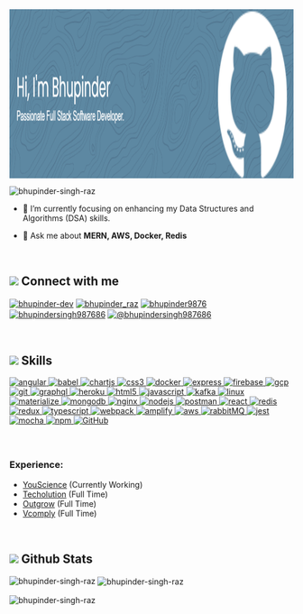 <!-- <h1 align="center">Hi 👋, I'm Bhupinder Singh</h1>
<h3 align="center">Passionate Full Stack Software Developer.</h3> -->

<img align='center' src='https://github.com/bhupinder-singh-raz/Github_Banner/blob/main/Github_Banner.png' width="2000" height="300"/>

<p align="left"> <img src="https://komarev.com/ghpvc/?username=bhupinder-singh-raz&label=Profile%20views&color=0e75b6&style=flat" alt="bhupinder-singh-raz" /> </p>

- 🌱 I’m currently focusing on enhancing my Data Structures and Algorithms (DSA) skills.

- 💬 Ask me about **MERN, AWS, Docker, Redis**

<br />

## <img src="https://res.cloudinary.com/dynjwlpl3/image/upload/v1676625129/Projects%20readme/dm4uz3-foekoe_u4ygwz.gif" width="25"> <b> Connect with me </b>
<p align="left">
<a href="https://linkedin.com/in/bhupinder-dev" target="_blank"><img align="center" src="https://raw.githubusercontent.com/rahuldkjain/github-profile-readme-generator/master/src/images/icons/Social/linked-in-alt.svg" alt="bhupinder-dev" height="30" width="40" /></a>
<a href="https://www.hackerrank.com/bhupinder_raz" target="_blank"><img align="center" src="https://raw.githubusercontent.com/rahuldkjain/github-profile-readme-generator/master/src/images/icons/Social/hackerrank.svg" alt="bhupinder_raz" height="30" width="40" /></a>
<a href="https://codeforces.com/profile/bhupinder9876" target="_blank"><img align="center" src="https://raw.githubusercontent.com/rahuldkjain/github-profile-readme-generator/master/src/images/icons/Social/codeforces.svg" alt="bhupinder9876" height="30" width="40" /></a>
<a href="https://www.leetcode.com/bhupindersingh987686" target="_blank"><img align="center" src="https://raw.githubusercontent.com/rahuldkjain/github-profile-readme-generator/master/src/images/icons/Social/leet-code.svg" alt="bhupindersingh987686" height="30" width="40" /></a>
<a href="https://www.hackerearth.com/@bhupindersingh987686" target="_blank"><img align="center" src="https://raw.githubusercontent.com/rahuldkjain/github-profile-readme-generator/master/src/images/icons/Social/hackerearth.svg" alt="@bhupindersingh987686" height="30" width="40" /></a>
</p>

<br />

## <img src="https://media2.giphy.com/media/QssGEmpkyEOhBCb7e1/giphy.gif?cid=ecf05e47a0n3gi1bfqntqmob8g9aid1oyj2wr3ds3mg700bl&rid=giphy.gif" width ="25"><b> Skills</b>
<p align="left">
    <a href="https://angular.io" target="_blank" rel="noreferrer">
        <img src="https://img.shields.io/badge/Angular-%23E23237.svg?&style=for-the-badge&logo=angular&logoColor=white" alt="angular"/>
    </a>
    <a href="https://babeljs.io/" target="_blank" rel="noreferrer">
        <img src="https://img.shields.io/badge/Babel-%F9DC3E.svg?&style=for-the-badge&logo=babel&logoColor=black" alt="babel"/>
    </a>
    <a href="https://www.chartjs.org" target="_blank" rel="noreferrer">
        <img src="https://img.shields.io/badge/Chart.js-%F6C023.svg?&style=for-the-badge&logo=chartjs&logoColor=white" alt="chartjs"/>
    </a>
    <a href="https://www.w3schools.com/css/" target="_blank" rel="noreferrer">
        <img src="https://img.shields.io/badge/CSS3-%231572B6.svg?&style=for-the-badge&logo=css3&logoColor=white" alt="css3"/>
    </a>
    <a href="https://www.docker.com/" target="_blank" rel="noreferrer">
        <img src="https://img.shields.io/badge/Docker-%232496ED.svg?&style=for-the-badge&logo=docker&logoColor=white" alt="docker"/>
    </a>
    <a href="https://expressjs.com" target="_blank" rel="noreferrer">
        <img src="https://img.shields.io/badge/Express.js-%23000000.svg?&style=for-the-badge&logo=express&logoColor=white" alt="express"/>
    </a>
    <a href="https://firebase.google.com/" target="_blank" rel="noreferrer">
        <img src="https://img.shields.io/badge/Firebase-%23039BE5.svg?&style=for-the-badge&logo=firebase&logoColor=white" alt="firebase"/>
    </a>
    <a href="https://cloud.google.com" target="_blank" rel="noreferrer">
        <img src="https://img.shields.io/badge/Google%20Cloud-%234285F4.svg?&style=for-the-badge&logo=google-cloud&logoColor=white" alt="gcp"/>
    </a>
    <a href="https://git-scm.com/" target="_blank" rel="noreferrer">
        <img src="https://img.shields.io/badge/Git-%23F05032.svg?&style=for-the-badge&logo=git&logoColor=white" alt="git"/>
    </a>
    <a href="https://graphql.org" target="_blank" rel="noreferrer">
        <img src="https://img.shields.io/badge/GraphQL-%E10098.svg?&style=for-the-badge&logo=graphql&logoColor=white" alt="graphql"/>
    </a>
    <a href="https://heroku.com" target="_blank" rel="noreferrer">
        <img src="https://img.shields.io/badge/Heroku-%23430098.svg?&style=for-the-badge&logo=heroku&logoColor=white" alt="heroku"/>
    </a>
    <a href="https://www.w3.org/html/" target="_blank" rel="noreferrer">
        <img src="https://img.shields.io/badge/HTML5-%23E34F26.svg?&style=for-the-badge&logo=html5&logoColor=white" alt="html5"/>
    </a>
    <a href="https://developer.mozilla.org/en-US/docs/Web/JavaScript" target="_blank" rel="noreferrer">
        <img src="https://img.shields.io/badge/JavaScript-%23F7DF1E.svg?&style=for-the-badge&logo=javascript&logoColor=black" alt="javascript"/>
    </a>
    <a href="https://kafka.apache.org/" target="_blank" rel="noreferrer">
        <img src="https://img.shields.io/badge/Apache%20Kafka-%23BF0020.svg?&style=for-the-badge&logo=apache-kafka&logoColor=white" alt="kafka"/>
    </a>
    <a href="https://www.linux.org/" target="_blank" rel="noreferrer">
        <img src="https://img.shields.io/badge/Linux-%23FCC624.svg?&style=for-the-badge&logo=linux&logoColor=black" alt="linux"/>
    </a>
    <a href="https://materializecss.com/" target="_blank" rel="noreferrer">
        <img src="https://img.shields.io/badge/Materialize-%23E14F80.svg?&style=for-the-badge&logo=materialize&logoColor=white" alt="materialize"/>
    </a>
    <a href="https://www.mongodb.com/" target="_blank" rel="noreferrer">
        <img src="https://img.shields.io/badge/MongoDB-%2347A248.svg?&style=for-the-badge&logo=mongodb&logoColor=white" alt="mongodb"/>
    </a>
    <a href="https://www.nginx.com" target="_blank" rel="noreferrer">
        <img src="https://img.shields.io/badge/Nginx-%23009639.svg?&style=for-the-badge&logo=nginx&logoColor=white" alt="nginx"/>
    </a>
    <a href="https://nodejs.org" target="_blank" rel="noreferrer">
        <img src="https://img.shields.io/badge/Node.js-%23339933.svg?&style=for-the-badge&logo=node.js&logoColor=white" alt="nodejs"/>
    </a>
    <a href="https://postman.com" target="_blank" rel="noreferrer">
        <img src="https://img.shields.io/badge/Postman-%23FF6C37.svg?&style=for-the-badge&logo=postman&logoColor=white" alt="postman"/>
    </a>
    <a href="https://reactjs.org/" target="_blank" rel="noreferrer">
        <img src="https://img.shields.io/badge/React-%23282C34.svg?&style=for-the-badge&logo=react&logoColor=61DAFB" alt="react"/>
    </a>
    <a href="https://redis.io" target="_blank" rel="noreferrer">
        <img src="https://img.shields.io/badge/Redis-%23D82C20.svg?&style=for-the-badge&logo=redis&logoColor=white" alt="redis"/>
    </a>
    <a href="https://redux.js.org" target="_blank" rel="noreferrer">
        <img src="https://img.shields.io/badge/Redux-%23593d88.svg?&style=for-the-badge&logo=redux&logoColor=white" alt="redux"/>
    </a>
    <a href="https://www.typescriptlang.org/" target="_blank" rel="noreferrer">
        <img src="https://img.shields.io/badge/TypeScript-%232B8EB2.svg?&style=for-the-badge&logo=typescript&logoColor=white" alt="typescript"/>
    </a>
    <a href="https://webpack.js.org" target="_blank" rel="noreferrer">
        <img src="https://img.shields.io/badge/Webpack-%238DD6F9.svg?&style=for-the-badge&logo=webpack&logoColor=black" alt="webpack"/>
    </a>
    <a href="https://aws.amazon.com/amplify/" target="_blank" rel="noreferrer">
        <img src="https://img.shields.io/badge/AWS%20Amplify-%230F6FCF.svg?&style=for-the-badge&logo=aws-amplify&logoColor=white" alt="amplify"/>
    </a>
    <a href="https://aws.amazon.com" target="_blank" rel="noreferrer">
        <img src="https://img.shields.io/badge/AWS-%23232F3E.svg?&style=for-the-badge&logo=amazonaws&logoColor=white" alt="aws"/>
    </a>
    <a href="https://www.rabbitmq.com" target="_blank" rel="noreferrer">
        <img src="https://img.shields.io/badge/RabbitMQ-%233E5B91.svg?&style=for-the-badge&logo=rabbitmq&logoColor=white" alt="rabbitMQ"/>
    </a>
    <a href="https://jestjs.io" target="_blank" rel="noreferrer">
        <img src="https://img.shields.io/badge/Jest-%23C21325.svg?&style=for-the-badge&logo=jest&logoColor=white" alt="jest"/>
    </a>
<a href="https://mochajs.org" target="_blank" rel="noreferrer">
    <img src="https://img.shields.io/badge/Mocha-%238D6748.svg?&style=for-the-badge&logo=mocha&logoColor=white" alt="mocha"/>
</a>

<a href="https://www.npmjs.com/" target="_blank" rel="noreferrer">
    <img src="https://img.shields.io/badge/npm-CB3837.svg?style=for-the-badge&logo=npm&logoColor=white" alt="npm"/>
</a>

<a href="https://github.com/" target="_blank" rel="noreferrer">
    <img src="https://img.shields.io/badge/GitHub-181717.svg?style=for-the-badge&logo=GitHub&logoColor=white" alt="GitHub"/>
</a>
</p>

<br />

## <h3 align="left">Experience:</h3>
<ul>
  <li><a href="https://www.youscience.com/" target="_blank">YouScience</a> (Currently Working) </li>
  <li><a href="https://www.techolution.com/" target="_blank">Techolution</a> (Full Time) </li>
  <li><a href="https://outgrow.co/" target="_blank">Outgrow</a> (Full Time) </li>
  <li><a href="https://www.v-comply.com/" target="_blank">Vcomply</a> (Full Time) </li>
</ul>

<br />

## <img src="https://media.giphy.com/media/iY8CRBdQXODJSCERIr/giphy.gif" width="25"> <b>Github Stats</b>

<p><img align="left" src="https://github-readme-stats.vercel.app/api/top-langs?username=bhupinder-singh-raz&show_icons=true&locale=en&layout=compact&theme=vue-dark&border_color=41b883&bg_color=0d1117" alt="bhupinder-singh-raz" /></p>

<p>&nbsp;<img align="center" src="https://github-readme-stats.vercel.app/api?username=bhupinder-singh-raz&show_icons=true&locale=en&theme=vue-dark&border_color=41b883&bg_color=0d1117" alt="bhupinder-singh-raz" /></p>
<p><img align="center" src="https://github-readme-streak-stats.herokuapp.com/?user=bhupinder-singh-raz&theme=vue-dark&border_color=41b883&bg_color=0d1117" alt="bhupinder-singh-raz" /></p>
